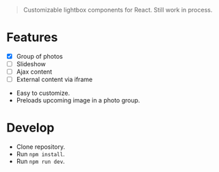 > Customizable lightbox components for React. Still work in process.

# Features
- [x] Group of photos
- [ ] Slideshow
- [ ] Ajax content
- [ ] External content via iframe

- Easy to customize.
- Preloads upcoming image in a photo group.

# Develop
- Clone repository.
- Run `npm install`.
- Run `npm run dev`.